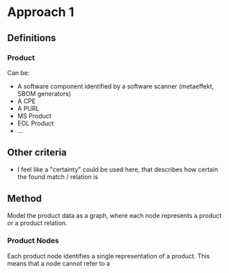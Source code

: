 # Approach 1

## Definitions

### Product

Can be:

- A software component identified by a software scanner (metaeffekt, SBOM generators)
- A CPE
- A PURL
- MS Product
- EOL Product
- ...

## Other criteria

- I feel like a "certainty" could be used here, that describes how certain the found match / relation is

## Method

Model the product data as a graph, where each node represents a product or a product relation.

### Product Nodes

Each product node identifies a single representation of a product.
This means that a node cannot refer to a 